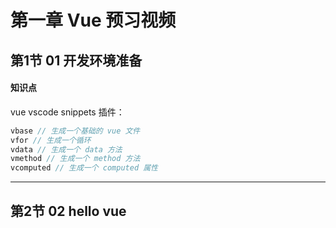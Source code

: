 # 第一章 Vue 预习视频

## 第1节 01 开发环境准备

#### 知识点

vue vscode snippets 插件：

```javascript
vbase // 生成一个基础的 vue 文件
vfor // 生成一个循环
vdata // 生成一个 data 方法
vmethod // 生成一个 method 方法
vcomputed // 生成一个 computed 属性
```

------



## 第2节 02 hello vue


